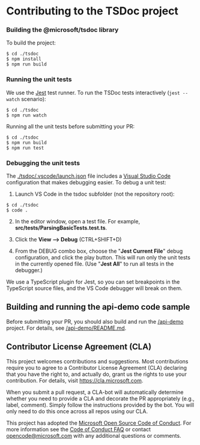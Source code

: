 # Contributing to the TSDoc project

### Building the @microsoft/tsdoc library

To build the project:

```
$ cd ./tsdoc
$ npm install
$ npm run build
```

### Running the unit tests

We use the [Jest](https://jestjs.io/) test runner.  To run the TSDoc tests interactively (`jest --watch` scenario):

```
$ cd ./tsdoc
$ npm run watch
```

Running all the unit tests before submitting your PR:

```
$ cd ./tsdoc
$ npm run build
$ npm run test
```

### Debugging the unit tests

The [./tsdoc/.vscode/launch.json](./tsdoc/.vscode/launch.json) file includes a
[Visual Studio Code](https://code.visualstudio.com/) configuration that makes debugging
easier.  To debug a unit test:

1. Launch VS Code in the tsdoc subfolder (not the repository root):

```
$ cd ./tsdoc
$ code .
```

2. In the editor window, open a test file. For example, **src/__tests__/ParsingBasicTests.test.ts**.

3. Click the **View --> Debug** (CTRL+SHIFT+D)

4. From the DEBUG combo box, choose the "**Jest Current File**" debug configuration, and click the play button.
This will run only the unit tests in the currently opened file.  (Use "**Jest All**" to run all tests in
the debugger.)

We use a TypeScript plugin for Jest, so you can set breakpoints in the TypeScript source files,
and the VS Code debugger will break on them.

## Building and running the api-demo code sample

Before submitting your PR, you should also build and run the [/api-demo](./api-demo/) project.
For details, see [/api-demo/README.md](./api-demo/README.md).

##  Contributor License Agreement (CLA)

This project welcomes contributions and suggestions.  Most contributions require you to agree to a
Contributor License Agreement (CLA) declaring that you have the right to, and actually do, grant us
the rights to use your contribution. For details, visit https://cla.microsoft.com.

When you submit a pull request, a CLA-bot will automatically determine whether you need to provide
a CLA and decorate the PR appropriately (e.g., label, comment). Simply follow the instructions
provided by the bot. You will only need to do this once across all repos using our CLA.

This project has adopted the [Microsoft Open Source Code of Conduct](https://opensource.microsoft.com/codeofconduct/).
For more information see the [Code of Conduct FAQ](https://opensource.microsoft.com/codeofconduct/faq/) or
contact [opencode@microsoft.com](mailto:opencode@microsoft.com) with any additional questions or comments.

